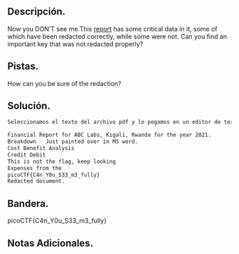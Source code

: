 ## Descripción.
Now you DON’T see me.This [report](https://artifacts.picoctf.net/c/84/Financial_Report_for_ABC_Labs.pdf) has some critical data in it, some of which have been redacted correctly, while some were not. Can you find an important key that was not redacted properly?

## Pistas.
How can you be sure of the redaction?

## Solución.
``` bash
Seleccionamos el texto del archivo pdf y lo pegamos en un editor de texto y nos quita las partes censuradas.

Financial Report for ABC Labs, Kigali, Rwanda for the year 2021.
Breakdown - Just painted over in MS word.
Cost Benefit Analysis
Credit Debit
This is not the flag, keep looking
Expenses from the
picoCTF{C4n_Y0u_S33_m3_fully}
Redacted document.

```

## Bandera.
picoCTF{C4n_Y0u_S33_m3_fully}

## Notas Adicionales.

